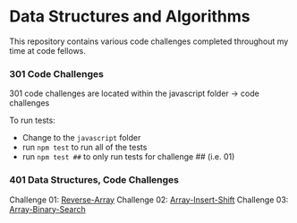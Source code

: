 # Data Structures and Algorithms

This repository contains various code challenges completed throughout my time at code fellows.

### 301 Code Challenges

301 code challenges are located within the javascript folder -> code challenges

To run tests:
- Change to the `javascript` folder
- run `npm test` to run all of the tests
- run `npm test ##` to only run tests for challenge ## (i.e. 01)

### 401 Data Structures, Code Challenges

Challenge 01: [Reverse-Array](./c-sharp/reverseArray/README.md)
Challenge 02: [Array-Insert-Shift](./c-sharp/arrayInsertShift/README.md)
Challenge 03: [Array-Binary-Search](./c-sharp/array-binary-search/README.md)
